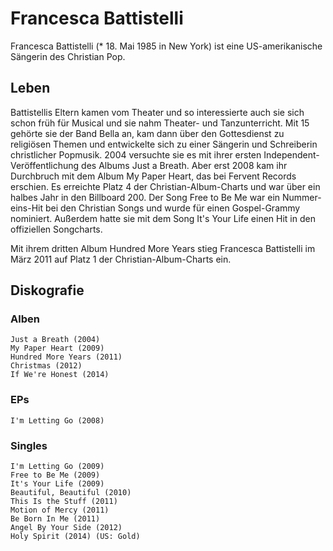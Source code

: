 # Francesca Battistelli

Francesca Battistelli (* 18. Mai 1985 in New York) ist eine US-amerikanische Sängerin des Christian Pop.

## Leben

Battistellis Eltern kamen vom Theater und so interessierte auch sie sich schon früh für Musical und sie nahm Theater- und Tanzunterricht. Mit 15 gehörte sie der Band Bella an, kam dann über den Gottesdienst zu religiösen Themen und entwickelte sich zu einer Sängerin und Schreiberin christlicher Popmusik. 2004 versuchte sie es mit ihrer ersten Independent-Veröffentlichung des Albums Just a Breath. Aber erst 2008 kam ihr Durchbruch mit dem Album My Paper Heart, das bei Fervent Records erschien. Es erreichte Platz 4 der Christian-Album-Charts und war über ein halbes Jahr in den Billboard 200. Der Song Free to Be Me war ein Nummer-eins-Hit bei den Christian Songs und wurde für einen Gospel-Grammy nominiert. Außerdem hatte sie mit dem Song It's Your Life einen Hit in den offiziellen Songcharts.

Mit ihrem dritten Album Hundred More Years stieg Francesca Battistelli im März 2011 auf Platz 1 der Christian-Album-Charts ein. 

## Diskografie

### Alben

    Just a Breath (2004)
    My Paper Heart (2009)
    Hundred More Years (2011)
    Christmas (2012)
    If We're Honest (2014)

### EPs

    I'm Letting Go (2008)

### Singles

    I'm Letting Go (2009)
    Free to Be Me (2009)
    It's Your Life (2009)
    Beautiful, Beautiful (2010)
    This Is the Stuff (2011)
    Motion of Mercy (2011)
    Be Born In Me (2011)
    Angel By Your Side (2012)
    Holy Spirit (2014) (US: Gold)
